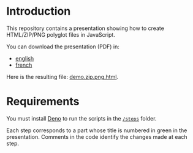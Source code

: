 # Introduction

This repository contains a presentation showing how to create HTML/ZIP/PNG polyglot files in JavaScript.

You can download the presentation (PDF) in:
 - [english](https://github.com/gildas-lormeau/Polyglot-HTML-ZIP-PNG/blob/main/Presentation%20(en).pdf)
 - [french](https://github.com/gildas-lormeau/Polyglot-HTML-ZIP-PNG/blob/main/Presentation%20(fr).pdf)

Here is the resulting file: [demo.zip.png.html](https://github.com/gildas-lormeau/Polyglot-HTML-ZIP-PNG/raw/main/demo.zip.png.html).

# Requirements

You must install [Deno](https://deno.com/) to run the scripts in the [`/steps`](https://github.com/gildas-lormeau/Polyglot-HTML-ZIP-PNG/tree/main/steps) folder.

Each step corresponds to a part whose title is numbered in green in the presentation. Comments in the code identify the changes made at each step.